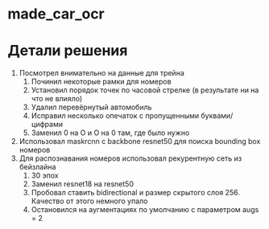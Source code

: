 # made_car_ocr

# Детали решения

1. Посмотрел внимательно на данные для трейна
    1. Починил некоторые рамки для номеров
    1. Установил порядок точек по часовой стрелке (в результате ни на что не влияло)
    1. Удалил перевёрнутый автомобиль
    1. Исправил несколько опечаток с пропущенными буквами/цифрами
    1. Заменил 0 на O и O на 0 там, где было нужно
1. Использовал maskrcnn с backbone resnet50 для поиска bounding box номеров
1. Для распознавания номеров использовал рекурентную сеть из бейзлайна
   1. 30 эпох
   1. Заменил resnet18 на resnet50
   1. Пробовал ставить bidirectional и размер скрытого слоя 256. Качество от этого немного упало
   1. Остановился на аугментациях по умолчанию с параметром augs = 2
